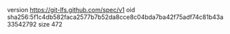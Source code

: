 version https://git-lfs.github.com/spec/v1
oid sha256:5f1c4db582faca2577b7b52da8cce8c04bda7ba42f75adf74c81b43a33542792
size 472
